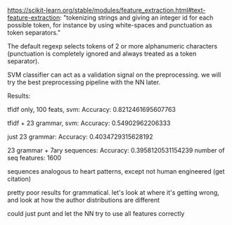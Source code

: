https://scikit-learn.org/stable/modules/feature_extraction.html#text-feature-extraction: "tokenizing strings and giving an integer id for each possible token, for instance by using white-spaces and punctuation as token separators."


The default regexp selects tokens of 2 or more alphanumeric characters (punctuation is completely ignored and always treated as a token separator).


SVM classifier can act as a validation signal on the preprocessing. we will try the best preprocessing pipeline with the NN later.





Results:

tfidf only, 100 feats, svm: Accuracy:  0.8212461695607763

tfidf + 23 grammar, svm: Accuracy:  0.54902962206333

just 23 grammar: Accuracy:  0.4034729315628192

23 grammar + 7ary sequences:
  Accuracy:  0.3958120531154239
  number of seq features: 1600

sequences
  analogous to heart patterns, except not human engineered (get citation)

pretty poor results for grammatical. let's look at where it's getting wrong, and look at how the author distributions are different


could just punt and let the NN try to use all features correctly


